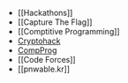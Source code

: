- [[Hackathons]]
- [[Capture The Flag]]
- [[Comptitive Programming]]
- [Cryptohack](Cryptohack.md)
- [CompProg](CompProg.md)
- [[Code Forces]]
- [[pnwable.kr]]